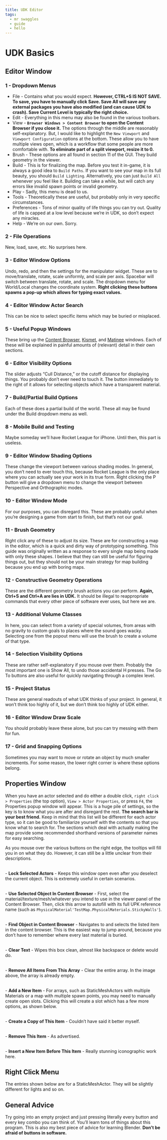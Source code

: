 ```yaml
---
title: UDK Editor 
tags:
  - mr swaggles
  - guide
  - hello
---
```

# UDK Basics

## Editor Window

<CaptionImageComponent src=/images/UDK/essential/image235.png caption="The main course"/>

### 1 - Dropdown Menus

<InlineImageComponent src=/images/UDK/essential/image230.png />

* File - Contains what you would expect. **However, CTRL+S IS NOT SAVE. To save, you have to manually click Save. Save All will save any external packages you have also modified (and can cause UDK to crash). Save Current Level is typically the right choice.**
* Edit - Everything in this menu may also be found in the various toolbars.
* View - **`Browser Windows > Content Browser` to open the Content Browser if you close it.** The options through the middle are reasonably self-explanatory. But, I would like to highlight the `New Viewport` and `Viewport Configuration` options at the bottom. These allow you to have multiple views open, which is a workflow that some people are more comfortable with. **To eliminate part of a split viewport, resize it to 0.**
* Brush - These options are all found in section 11 of the GUI. They build geometry in the viewer.
* Build - This is for finalizing the map. Before you test it in-game, it is always a good idea to `Build Paths`. If you want to see your map in its full beauty, you should `Build Lighting`. Alternatively, you can just `Build All` whenever you feel like it. Building can take a while, but will catch any errors like invalid spawn points or invalid geometry.
* Play - Sadly, this menu is dead to us.
* Tools - Theoretically these are useful, but probably only in very specific circumstances.
* Preferences - Tons of minor quality of life things you can try out. Quality of life is capped at a low level because we’re in UDK, so don’t expect any miracles.
* Help - We’re on our own. Sorry.

### 2 - File Operations

<InlineImageComponent src=/images/UDK/essential/image51.png />

New, load, save, etc. No surprises here.

### 3 - Editor Window Options

<InlineImageComponent src=/images/UDK/essential/image76.png />

Undo, redo, and then the settings for the manipulator widget. These are to move/translate, rotate, scale uniformly, and scale per axis. Spacebar will switch between translate, rotate, and scale. The dropdown menu for World/Local changes the coordinate system. **Right clicking these buttons spawns a pop-up which allows for typing exact values.**

### 4 - Editor Window Actor Search

<InlineImageComponent src=/images/UDK/essential/image145.png />

This can be nice to select specific items which may be buried or misplaced.

### 5 - Useful Popup Windows

<InlineImageComponent src=/images/UDK/essential/image61.png />

These bring up the [Content Browser](08_content_browser.md), [Kismet](../guide/kismet/01_kismet.md), and [Matinee](../guide/udk/21_matinee.md) windows. Each of these will be explained in painful amounts of (relevant) detail in their own sections.

### 6 - Editor Visibility Options

<InlineImageComponent src=/images/UDK/essential/image115.png />

The slider adjusts “Cull Distance,” or the cutoff distance for displaying things. You probably don’t ever need to touch it. The button immediately to the right of it allows for selecting objects which have a transparent material.

### 7 - Build/Partial Build Options

<InlineImageComponent src=/images/UDK/essential/image206.png />

Each of these does  a partial build of the world. These all may be found under the Build dropdown menu as well.

### 8 - Mobile Build and Testing

<InlineImageComponent src=/images/UDK/essential/image200.png />

Maybe someday we’ll have Rocket League for iPhone. Until then, this part is useless.

### 9 - Editor Window Shading Options

<InlineImageComponent src=/images/UDK/essential/image82.png />

These change the viewport between various shading modes. In general, you don’t need to ever touch this, because Rocket League is the only place where you can actually see your work in its true form. Right clicking the P button will give a dropdown menu to change the viewport between Perspective and Orthographic modes.

### 10 - Editor Window Mode

<InlineImageComponent src=/images/UDK/essential/image250.png />

For our purposes, you can disregard this. These are probably useful when you’re designing a game from start to finish, but that’s not our goal.

### 11 - Brush Geometry

<InlineImageComponent src=/images/UDK/essential/image99.png />

RIght click any of these to adjust its size. These are for constructing a map in the editor, which is a quick and dirty way of prototyping something. This guide was originally written as a response to every single map being made with only these shapes. I believe that they can still be useful for figuring things out, but they should not be your main strategy for map building because you end up with boring maps.

### 12 - Constructive Geometry Operations

<InlineImageComponent src=/images/UDK/essential/image9.png />

These are the different geometry brush actions you can perform. **Again, Ctrl+S and Ctrl+A are lies in UDK.** It should be illegal to reappropriate commands that every other piece of software ever uses, but here we are.

### 13 - Additional Volume Classes

<InlineImageComponent src=/images/UDK/essential/image57.png />

In here, you can select from a variety of special volumes, from areas with no gravity to custom goals to places where the sound goes wacky. Selecting one from the popout menu will use the brush to create a volume of that type.

### 14 - Selection Visibility Options

<InlineImageComponent src=/images/UDK/essential/image133.png />

These are rather self-explanatory if you mouse over them. Probably the most important one is Show All, to undo those accidental H presses. The Go To buttons are also useful for quickly navigating through a complex level.

### 15 - Project Status

<InlineImageComponent src=/images/UDK/essential/image4.png />

These are general readouts of what UDK thinks of your project. In general, it won’t think too highly of it, but we don’t think too highly of UDK either.

### 16 - Editor Window Draw Scale

<InlineImageComponent src=/images/UDK/essential/image54.png />

You should probably leave these alone, but you can try messing with them for fun.

### 17 - Grid and Snapping Options

<InlineImageComponent src=/images/UDK/essential/image138.png />

Sometimes you may want to move or rotate an object by much smaller increments. For some reason, the lower right corner is where these options belong.

## Properties Window <Badge text="important" type="tip"/>

When you have an actor selected and do either a double click, `right click > Properties` (the top option), `View > Actor Properties`, or press `F4`, the Properties popup window will appear. This is a huge pile of settings, so the key is to know what you are after and disregard the rest. **The search bar is your best friend.** Keep in mind that this list will be different for each actor type, so it can be good to familiarize yourself with the contents so that you know what to search for. The sections which deal with actually making the map provide some recommended shorthand versions of parameter names for easy searching.

<CaptionImageComponent src=/images/UDK/essential/image181.png caption="Almost as much fun as filing your taxes!"/>

As you mouse over the various buttons on the right edge, the tooltips will fill you in on what they do. However, it can still be a little unclear from their descriptions.

<br><InlineImageComponent src=/images/UDK/basics/image48.png /> - **Lock Selected Actors** - Keeps this window open even after you deselect the current object. This is extremely useful in certain scenarios.

<br><InlineImageComponent src=/images/UDK/essential/image183.png /> - **Use Selected Object In Content Browser** - First, select the material/texture/mesh/whatever you intend to use in the viewer panel of the Content Browser. Then, click this arrow to autofill with its full UPK reference name (such as `PhysicalMaterial'TestMap.PhysicalMaterials.StickyWalls'`).

<br><InlineImageComponent src=/images/UDK/essential/image98.png /> - **Find Object in Content Browser** - Navigates to and selects the listed item in the content browser. This is the easiest way to jump around, because you don’t have to remember where every last material is buried.

<br><InlineImageComponent src=/images/UDK/essential/image135.png /> - **Clear Text** - Wipes this box clean, almost like backspace or delete would do.

<br><InlineImageComponent src=/images/UDK/essential/image239.png /> - **Remove All Items From This Array** - Clear the entire array. In the image above, the array is already empty.

<br><InlineImageComponent src=/images/UDK/essential/image33.png /> - **Add a New Item** - For arrays, such as StaticMeshActors with multiple Materials or a map with multiple spawn points, you may need to manually create open slots. Clicking this will create a slot which has a few more options, as shown below.

<br><InlineImageComponent src=/images/UDK/essential/image116.png /> - **Create a Copy of This Item** - Couldn’t have said it better myself.

<br><InlineImageComponent src=/images/UDK/essential/image153.png /> - **Remove This Item** - As advertised.

<br><InlineImageComponent src=/images/UDK/essential/image198.png /> - **Insert a New Item Before This Item** - Really stunning iconographic work here.


## Right Click Menu <Badge text="note" type="warning"/>

The entries shown below are for a StaticMeshActor. They will be slightly different for lights and so on.

<InlineImageComponent src=/images/UDK/essential/image258.png />

## General Advice <Badge text="important" type="tip"/>

Try going into an empty project and just pressing literally every button and every key combo you can think of. You’ll learn tons of things about this program. This is also my best piece of advice for learning Blender. **Don’t be afraid of buttons in software.**
